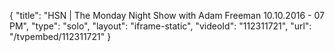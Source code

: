 {
    "title": "HSN | The Monday Night Show with Adam Freeman 10.10.2016 - 07 PM",
    "type": "solo",
    "layout": "iframe-static",
    "videoId": "112311721",
    "url": "\/tvpembed\/112311721"
}